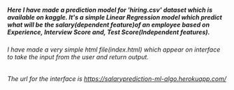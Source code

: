 ##### Here I have made a prediction model for 'hiring.csv' dataset which is available on kaggle. It's a simple Linear Regression model which predict what will be the salary(dependent feature)of an employee based on Experience, Interview Score and, Test Score(Independent features).
###### I have made a very simple html file(index.html) which appear on interface to take the input from the user and return output.
###### The url for the interface is  https://salaryprediction-ml-algo.herokuapp.com/
